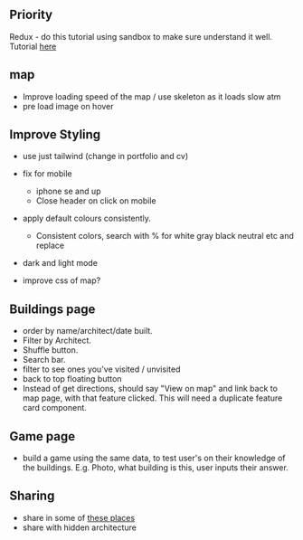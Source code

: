 ## Priority

Redux - do this tutorial using sandbox to make sure understand it well. Tutorial [here](https://daveceddia.com/redux-tutorial/)

## map

- Improve loading speed of the map / use skeleton as it loads slow atm
- pre load image on hover

## Improve Styling

- use just tailwind (change in portfolio and cv)
- fix for mobile

  - iphone se and up
  - Close header on click on mobile

- apply default colours consistently.

  - Consistent colors, search with % for white gray black neutral etc and replace

- dark and light mode
- improve css of map?

## Buildings page

- order by name/architect/date built.
- Filter by Architect.
- Shuffle button.
- Search bar.
- filter to see ones you've visited / unvisited
- back to top floating button
- Instead of get directions, should say "View on map" and link back to map page, with that feature clicked. This will need a duplicate feature card component.

## Game page

- build a game using the same data, to test user's on their knowledge of the buildings. E.g. Photo, what building is this, user inputs their answer.

## Sharing

- share in some of [these places](https://github.com/KingMenes/awesome-launch)
- share with hidden architecture
